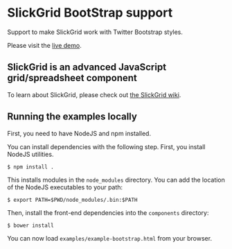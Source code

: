 # SlickGrid BootStrap support

Support to make SlickGrid work with Twitter Bootstrap styles.

Please visit the [live demo](http://reebalazs.github.com/SlickGrid-bootstrap/examples/example-bootstrap.html).


## SlickGrid is an advanced JavaScript grid/spreadsheet component

To learn about SlickGrid, please check out [the SlickGrid wiki](/mleibman/SlickGrid/wiki).


## Running the examples locally

First, you need to have NodeJS and npm installed.

You can install dependencies with the following step. First, you install NodeJS utilities.

    $ npm install .

This installs modules in the `node_modules` directory. You can add the location of the
NodeJS executables to your path:

    $ export PATH=$PWD/node_modules/.bin:$PATH

Then, install the front-end dependencies into the `components` directory:

    $ bower install

You can now load `examples/example-bootstrap.html` from your browser.